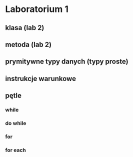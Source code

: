 # Laboratorium 1

## klasa (lab 2)

## metoda (lab 2)

## prymitywne typy danych (typy proste)

## instrukcje warunkowe

## pętle

### while

### do while

### for

### for each

